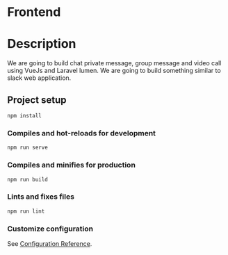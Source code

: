 # Frontend

# Description
We are going to build chat private message, group message and video call using VueJs 
and Laravel lumen. We are going to build something similar to slack web application.

## Project setup
```
npm install
```

### Compiles and hot-reloads for development
```
npm run serve
```

### Compiles and minifies for production
```
npm run build
```

### Lints and fixes files
```
npm run lint
```

### Customize configuration
See [Configuration Reference](https://cli.vuejs.org/config/).
